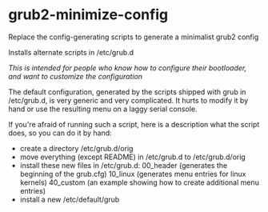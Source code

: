 # grub2-minimize-config
Replace the config-generating scripts to generate a minimalist grub2 config

Installs alternate scripts in /etc/grub.d 

*This is intended for people who know how to configure their bootloader,
and want to customize the configuration*

The default configuration, generated by the scripts shipped with grub in /etc/grub.d,
is very generic and very complicated. It hurts to modify it by hand or use
the resulting menu on a laggy serial console.

If you're afraid of running such a script, here is a description what the
script does, so you can do it by hand:

- create a directory /etc/grub.d/orig
- move everything (except README) in /etc/grub.d to /etc/grub.d/orig
- install these new files in /etc/grub.d:
  00\_header (generates the beginning of the grub.cfg)
  10\_linux  (generates menu entries for linux kernels)
  40\_custom (an example showing how to create additional menu entries)
- install a new /etc/default/grub






